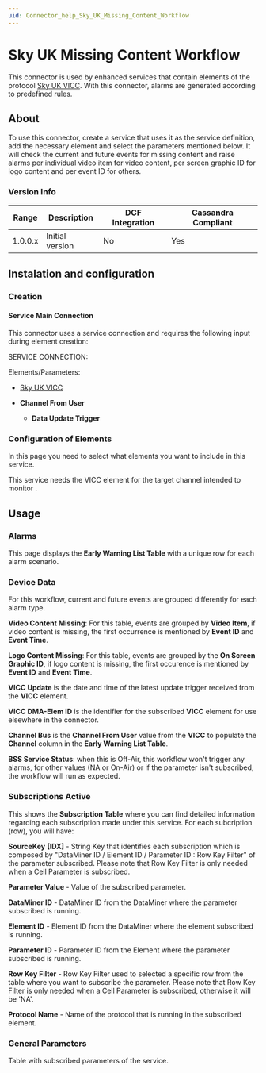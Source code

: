```yaml
---
uid: Connector_help_Sky_UK_Missing_Content_Workflow
---
```


# Sky UK Missing Content Workflow

This connector is used by enhanced services that contain elements of the protocol [Sky UK VICC](xref:Connector_help_Sky_UK_VICC). With this connector, alarms are generated according to predefined rules.

## About

To use this connector, create a service that uses it as the service definition, add the necessary element and select the parameters mentioned below. It will check the current and future events for missing content and raise alarms per individual video item for video content, per screen graphic ID for logo content and per event ID for others.

### Version Info

| **Range** | **Description** | **DCF Integration** | **Cassandra Compliant** |
|------------------|-----------------|---------------------|-------------------------|
| 1.0.0.x          | Initial version | No                  | Yes                     |

## Instalation and configuration

### Creation

#### Service Main Connection

This connector uses a service connection and requires the following input during element creation:

SERVICE CONNECTION:

Elements/Parameters:

- [Sky UK VICC](xref:Connector_help_Sky_UK_VICC)

- **Channel From User**
  - **Data Update Trigger**

### Configuration of Elements

In this page you need to select what elements you want to include in this service.

This service needs the VICC element for the target channel intended to monitor .

## Usage

### Alarms

This page displays the **Early Warning List Table** with a unique row for each alarm scenario.

### Device Data

For this workflow, current and future events are grouped differently for each alarm type.

**Video Content Missing**: For this table, events are grouped by **Video Item**, if video content is missing, the first occurrence is mentioned by **Event ID** and **Event Time**.

**Logo Content Missing**: For this table, events are grouped by the **On Screen Graphic ID**, if logo content is missing, the first occurence is mentioned by **Event ID** and **Event Time**.

**VICC Update** is the date and time of the latest update trigger received from the **VICC** element.

**VICC DMA-Elem ID** is the identifier for the subscribed **VICC** element for use elsewhere in the connector.

**Channel Bus** is the **Channel From User** value from the **VICC** to populate the **Channel** column in the **Early Warning List Table**.

**BSS Service Status**: when this is Off-Air, this workflow won't trigger any alarms, for other values (NA or On-Air) or if the parameter isn't subscribed, the workflow will run as expected.

### Subscriptions Active

This shows the **Subscription Table** where you can find detailed information regarding each subscription made under this service. For each subcription (row), you will have:

**SourceKey** **\[IDX\]** - String Key that identifies each subscription which is composed by "DataMiner ID / Element ID / Parameter ID : Row Key Filter" of the parameter subscribed. Please note that Row Key Filter is only needed when a Cell Parameter is subscribed.

**Parameter Value** - Value of the subscribed parameter.

**DataMiner ID** - DataMiner ID from the DataMiner where the parameter subscribed is running.

**Element ID** - Element ID from the DataMiner where the element subscribed is running.

**Parameter ID** - Parameter ID from the Element where the parameter subscribed is running.

**Row Key Filter** - Row Key Filter used to selected a specific row from the table where you want to subscribe the parameter. Please note that Row Key Filter is only needed when a Cell Parameter is subscribed, otherwise it will be 'NA'.

**Protocol Name** - Name of the protocol that is running in the subscribed element.

### General Parameters

Table with subscribed parameters of the service.
